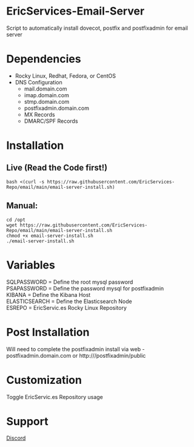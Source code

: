# EricServices-Email-Server


Script to automatically install dovecot, postfix and postfixadmin for email server

# Dependencies  
- Rocky Linux, Redhat, Fedora, or CentOS
- DNS Configuration
  - mail.domain.com
  - imap.domain.com
  - stmp.domain.com
  - postfixadmin.domain.com
  - MX Records
  - DMARC/SPF Records


# Installation    
## Live (Read the Code first!)  
    bash <(curl -s https://raw.githubusercontent.com/EricServices-Repo/email/main/email-server-install.sh)  
    
## Manual:  
    cd /opt  
    wget https://raw.githubusercontent.com/EricServices-Repo/email/main/email-server-install.sh
    chmod +x email-server-install.sh
    ./email-server-install.sh


# Variables    
SQLPASSWORD = Define the root mysql password  
PSAPASSWORD = Define the password mysql for postfixadmin  
KIBANA = Define the Kibana Host  
ELASTICSEARCH = Define the Elasticsearch Node  
ESREPO = EricServic.es Rocky Linux Repository  


# Post Installation    
Will need to complete the postfixadmin install via web
-postfixadmin.domain.com or http://<IP-ADDR>/postfixadmin/public


# Customization    
Toggle EricServic.es Repository usage    


# Support    
[Discord](https://discord.gg/8nKBgURRbW)

